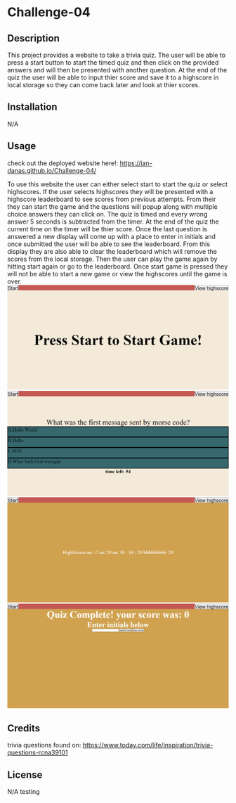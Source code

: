 # Challenge-04
## Description

This project provides a website to take a trivia quiz. The user will be able to press a start button to start the timed quiz and then click on the provided answers and will then be presented with another question. At the end of the quiz the user will be able to input thier score and save it to a highscore in local storage so they can come back later and look at thier scores.

## Installation
N/A

## Usage
check out the deployed website here!: https://ian-danas.github.io/Challenge-04/

To use this website the user can either select start to start the quiz or select highscores. If the user selects highscores they will be presented with a highscore leaderboard to see scores from previous attempts. From their they can start the game and the questions will popup along with multiple choice answers they can click on. The quiz is timed and every wrong answer 5 seconds is subtracted from the timer. At the end of the quiz the current time on the timer will be thier score. Once the last question is answered a new display will come up with a place to enter in initials and once submitted the user will be able to see the leaderboard. From this display they are also able to clear the leaderboard which will remove the scores from the local storage. Then the user can play the game again by hitting start again or go to the leaderboard. Once start game is pressed they will not be able to start a new game or view the highscores until the game is over.
![Alt text](./Assets/loadScrren.png "game home screen")
![Alt text](./Assets/gamePlayScreen.png "game during quiz")
![Alt text](./Assets/highscoreScreen.png "highscore screen")
![Alt text](./Assets/endGameScreen.png "end of game screen")


## Credits
trivia questions found on: https://www.today.com/life/inspiration/trivia-questions-rcna39101

## License
N/A
testing 